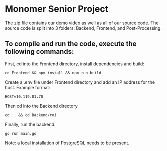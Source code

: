 # Monomer Senior Project

The zip file contains our demo video as well as all of our source code. The source code is split into 3 folders: Backend, Frontend, and Post-Processing.

## To compile and run the code, execute the following commands:

First, cd into the Frontend directory, install dependencies and build:
    
    cd Frontend && npm install && npm run build

Create a .env file under Frontend directory and add an IP address for the host. Example format:

    HOST=10.119.81.70

Then cd into the Backend directory

    cd .. && cd Backend/roi

Finally, run the backend:

    go run main.go

Note: a local installation of PostgreSQL needs to be present.

